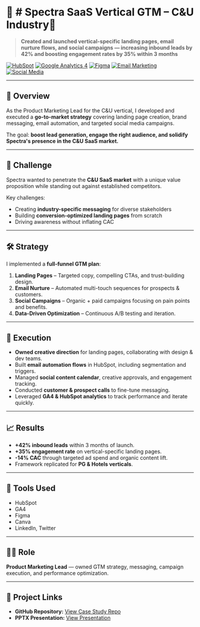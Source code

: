# 📢 # Spectra SaaS Vertical GTM – C&U Industry🚀 

> **Created and launched vertical-specific landing pages, email nurture flows, and social campaigns — increasing inbound leads by 42% and boosting engagement rates by 35% within 3 months**

[![HubSpot](https://img.shields.io/badge/HubSpot-FF7A59?style=for-the-badge&logo=hubspot&logoColor=white)]()
[![Google Analytics 4](https://img.shields.io/badge/GA4-4285F4?style=for-the-badge&logo=googleanalytics&logoColor=white)]()
[![Figma](https://img.shields.io/badge/Figma-F24E1E?style=for-the-badge&logo=figma&logoColor=white)]()
[![Email Marketing](https://img.shields.io/badge/Email%20Marketing-0073AA?style=for-the-badge&logo=mailchimp&logoColor=white)]()
[![Social Media](https://img.shields.io/badge/Social%20Media-1DA1F2?style=for-the-badge&logo=twitter&logoColor=white)]()

---

## 📌 Overview
As the Product Marketing Lead for the C&U vertical, I developed and executed a **go-to-market strategy** covering landing page creation, brand messaging, email automation, and targeted social media campaigns.

The goal: **boost lead generation, engage the right audience, and solidify Spectra's presence in the C&U SaaS market.**

---

## 🎯 Challenge
Spectra wanted to penetrate the **C&U SaaS market** with a unique value proposition while standing out against established competitors.

Key challenges:
- Creating **industry-specific messaging** for diverse stakeholders
- Building **conversion-optimized landing pages** from scratch
- Driving awareness without inflating CAC

---

## 🛠 Strategy
I implemented a **full-funnel GTM plan**:
1. **Landing Pages** – Targeted copy, compelling CTAs, and trust-building design.
2. **Email Nurture** – Automated multi-touch sequences for prospects & customers.
3. **Social Campaigns** – Organic + paid campaigns focusing on pain points and benefits.
4. **Data-Driven Optimization** – Continuous A/B testing and iteration.

---

## 🚀 Execution
- **Owned creative direction** for landing pages, collaborating with design & dev teams.
- Built **email automation flows** in HubSpot, including segmentation and triggers.
- Managed **social content calendar**, creative approvals, and engagement tracking.
- Conducted **customer & prospect calls** to fine-tune messaging.
- Leveraged **GA4 & HubSpot analytics** to track performance and iterate quickly.

---

## 📈 Results
- **+42% inbound leads** within 3 months of launch.
- **+35% engagement rate** on vertical-specific landing pages.
- **-14% CAC** through targeted ad spend and organic content lift.
- Framework replicated for **PG & Hotels verticals**.

---

## 🧰 Tools Used
- HubSpot  
- GA4  
- Figma  
- Canva  
- LinkedIn, Twitter  

---

## 👩‍💼 Role
**Product Marketing Lead** — owned GTM strategy, messaging, campaign execution, and performance optimization.

---

## 🔗 Project Links
- **GitHub Repository:** [View Case Study Repo](https://github.com/ShreyP1103/pmm-web/edit/main/portfolio-projects/lifecycle-gtm-pg/README.md)
- **PPTX Presentation:** [View Presentation](https://docs.google.com/presentation/d/1Cu5jo-clkOPGiuqP8JVMv4Z0nFEBt4ueEtlATqRmffw/present?slide=id.p1)
